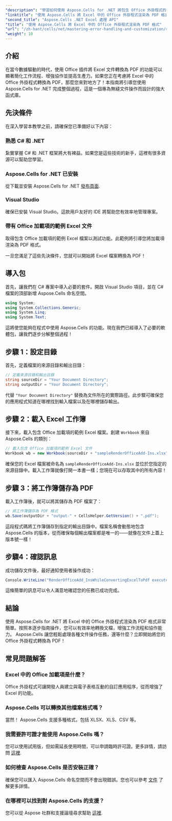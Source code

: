 ```yaml
---
"description": "學習如何使用 Aspose.Cells for .NET 將包含 Office 外掛程式的 Excel 檔案無縫轉換為 PDF 格式，充分釋放 Excel 工作流程的潛力。本指南提供循序漸進的詳細方法。"
"linktitle": "使用 Aspose.Cells 將 Excel 中的 Office 外掛程式渲染為 PDF 格式"
"second_title": "Aspose.Cells .NET Excel 處理 API"
"title": "使用 Aspose.Cells 將 Excel 中的 Office 外掛程式渲染為 PDF 格式"
"url": "/zh-hant/cells/net/mastering-error-handling-and-customization/render-office-add-ins-in-excel-to-pdf-format/"
"weight": 10
---
```


## 介紹

在當今數據驅動的時代，使用 Office 插件將 Excel 文件轉換為 PDF 的功能可以顯著簡化工作流程、增強協作並提高生產力。如果您正在考慮將 Excel 中的 Office 外掛程式轉換為 PDF，那麼您來對地方了！本指南將引導您使用 Aspose.Cells for .NET 完成整個過程，這是一個專為無縫文件操作而設計的強大函式庫。

## 先決條件

在深入學習本教學之前，請確保您已準備好以下內容：

### 熟悉 C# 和 .NET
紮實掌握 C# 和 .NET 框架將大有裨益。如果您是這些技術的新手，這裡有很多資源可以幫助您學習。

### Aspose.Cells for .NET 已安裝
從下載並安裝 Aspose.Cells for .NET [發布頁面](https://releases。aspose.com/cells/net/).

### Visual Studio
確保已安裝 Visual Studio。這款用戶友好的 IDE 將幫助您有效率地管理專案。

### 帶有 Office 加載項的範例 Excel 文件
取得包含 Office 加載項的範例 Excel 檔案以測試功能。此範例將引導您將加載項渲染為 PDF 格式。

一旦您滿足了這些先決條件，您就可以開始將 Excel 檔案轉換為 PDF！

## 導入包
首先，讓我們在 C# 專案中導入必要的套件。開啟 Visual Studio 項目，並在 C# 檔案的頂部新增 Aspose.Cells 命名空間。

```csharp
using System;
using System.Collections.Generic;
using System.Linq;
using System.Text;
```
這將使您能夠在程式中使用 Aspose.Cells 的功能。現在我們已經導入了必要的軟體包，讓我們逐步分解整個過程！

## 步驟 1：設定目錄

首先，定義檔案的來源目錄和輸出目錄：

```csharp
// 定義來源目錄和輸出目錄
string sourceDir = "Your Document Directory";
string outputDir = "Your Document Directory";
```

代替 `"Your Document Directory"` 替換為文件所在的實際路徑。此步驟可確保您的應用程式知道在哪裡找到輸入檔案以及在哪裡儲存輸出。

## 步驟 2：載入 Excel 工作簿

接下來，載入包含 Office 加載項的範例 Excel 檔案。創建 `Workbook` 來自 Aspose.Cells 的類別：

```csharp
// 載入包含 Office 加載項的範例 Excel 文件
Workbook wb = new Workbook(sourceDir + "sampleRenderOfficeAdd-Ins.xlsx");
```

確保您的 Excel 檔案被命名為 `sampleRenderOfficeAdd-Ins.xlsx` 並位於您指定的來源目錄中。載入工作簿就像打開一本書一樣；您現在可以存取其中的所有內容！

## 步驟 3：將工作簿儲存為 PDF

載入工作簿後，就可以將其儲存為 PDF 檔案了：

```csharp
// 將工作簿儲存為 PDF 格式
wb.Save(outputDir + "output-" + CellsHelper.GetVersion() + ".pdf");
```

這段程式碼將工作簿儲存到指定的輸出目錄中。檔案名稱會動態地包含 Aspose.Cells 的版本，從而確保每個輸出檔案都是唯一的——就像在文件上蓋上版本號一樣！

## 步驟4：確認訊息

成功儲存文件後，最好通知使用者操作成功：

```csharp
Console.WriteLine("RenderOfficeAdd_InsWhileConvertingExcelToPdf executed successfully.");
```

這條簡單的訊息可以令人滿意地確認您的任務已成功完成。

## 結論

使用 Aspose.Cells for .NET 將 Excel 中的 Office 外掛程式渲染為 PDF 格式非常簡單。按照本逐步指南操作，您可以有效率地轉換文檔，增強工作流程和協作能力。 Aspose.Cells 讓您輕鬆處理各種文件操作任務，還等什麼？立即開始將您的 Office 外掛程式轉換為 PDF！

## 常見問題解答

### Excel 中的 Office 加載項是什麼？
Office 外掛程式可讓開發人員建立與電子表格互動的自訂應用程序，從而增強了 Excel 的功能。

### Aspose.Cells 可以轉換其他檔案格式嗎？
當然！ Aspose.Cells 支援多種格式，包括 XLSX、XLS、CSV 等。

### 我需要許可證才能使用 Aspose.Cells 嗎？
您可以使用試用版，但如需延長使用時間，可以申請臨時許可證。更多詳情，請訪問 [這裡](https://purchase。aspose.com/temporary-license/).

### 如何檢查 Aspose.Cells 是否安裝正確？
確保您可以匯入 Aspose.Cells 命名空間而不會出現錯誤。您也可以參考 [文件](https://reference.aspose.com/cells/net/) 了解更多詳情。

### 在哪裡可以找到對 Aspose.Cells 的支援？
您可以從 Aspose 社群和支援論壇尋求幫助 [這裡](https://forum。aspose.com/c/cells/9).